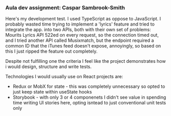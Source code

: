 ### Aula dev assignment: Caspar Sambrook-Smith

Here's my development test. I used TypeScript as oppose to JavaScript. I probably wasted time trying to implement a 'lyrics' feature and tried to integrate the app. into two APIs, both with their own set of problems: Mourits Lyrics API 522ed on every request, so the connection timed out, and I tried another API called Musixmatch, but the endpoint required a common ID that the iTunes feed doesn't expose, annoyingly, so based on this I just ripped the feature out completely.

Despite not fulfilling one the criteria I feel like the project demonstrates how i would design, structure and write tests.

Technologies I would usually use on React projects are:

-   Redux or MobX for state - this was completely unnecessary so opted to just keep state within useState hooks
-   Storybook - with only 3 or 4 componenets I didn't see value in spending time writing UI stories here, opting isntead to just conventional unit tests only
